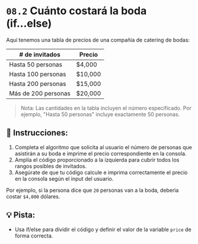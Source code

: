 # `08.2` Cuánto costará la boda (if...else)

Aquí tenemos una tabla de precios de una compañía de catering de bodas:

| # de invitados        | Precio    |
| --------------------- | --------- |
| Hasta 50 personas     | $4,000    |
| Hasta 100 personas    | $10,000   |
| Hasta 200 personas    | $15,000   |
| Más de 200 personas   | $20,000   |

>Nota: Las cantidades en la tabla incluyen el número especificado. Por ejemplo, "Hasta 50 personas" incluye exactamente 50 personas. 

## 📝 Instrucciones:

1. Completa el algoritmo que solicita al usuario el número de personas que asistirán a su boda e imprime el precio correspondiente en la consola.
2. Amplía el código proporcionado a la izquierda para cubrir todos los rangos posibles de invitados.
3. Asegúrate de que tu código calcule e imprima correctamente el precio en la consola según el input del usuario.

Por ejemplo, si la persona dice que `20` personas van a la boda, deberìa costar `$4,000` dólares.

## 💡 Pista:

+ Usa if/else para dividir el código y definir el valor de la variable `price` de forma correcta.
